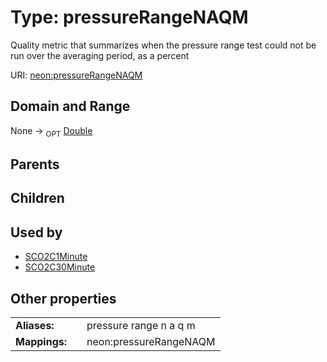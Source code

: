 
# Type: pressureRangeNAQM


Quality metric that summarizes when the pressure range test could not be run over the averaging period, as a percent

URI: [neon:pressureRangeNAQM](https://data.neonscience.org/pressureRangeNAQM)


## Domain and Range

None ->  <sub>OPT</sub> [Double](types/Double.md)

## Parents


## Children


## Used by

 * [SCO2C1Minute](SCO2C1Minute.md)
 * [SCO2C30Minute](SCO2C30Minute.md)

## Other properties

|  |  |  |
| --- | --- | --- |
| **Aliases:** | | pressure range n a q m |
| **Mappings:** | | neon:pressureRangeNAQM |


